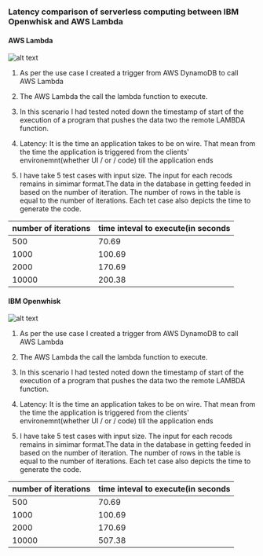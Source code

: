 ### Latency comparison of serverless computing between IBM Openwhisk and AWS Lambda


#### AWS Lambda
![alt text](https://github.com/satyamsah/compare-Serverless-Technologies/blob/master/lambdaflow.PNG)


1) As per the use case I created a trigger from AWS DynamoDB to call AWS Lambda

2) The AWS Lambda the call the lambda function to execute.

3) In this scenario I had tested noted down the timestamp of start of the execution of a program that pushes the data two the remote LAMBDA function. 
4) Latency: It is the time an application takes to be on wire. That mean from the time the application is triggered from the clients' environemnt(whether UI / or / code) till the application ends

5) I have take 5 test cases with input size. The input for each recods remains in simimar format.The data in the database in getting feeded in based on the number of iteration. The number of rows in the table is equal to the number of iterations. Each tet case also depicts the time to generate the code.

| number of iterations | time inteval to execute(in seconds|
| ------ | ------ |
| 500   | 70.69
| 1000  | 100.69 
| 2000  | 170.69
| 10000 | 200.38


#### IBM Openwhisk
![alt text](https://github.com/satyamsah/compare-Serverless-Technologies/blob/master/openswhiskflow.PNG)


1) As per the use case I created a trigger from AWS DynamoDB to call AWS Lambda

2) The AWS Lambda the call the lambda function to execute.

3) In this scenario I had tested noted down the timestamp of start of the execution of a program that pushes the data two the remote LAMBDA function. 
4) Latency: It is the time an application takes to be on wire. That mean from the time the application is triggered from the clients' environemnt(whether UI / or / code) till the application ends

5) I have take 5 test cases with input size. The input for each recods remains in simimar format.The data in the database in getting feeded in based on the number of iteration. The number of rows in the table is equal to the number of iterations. Each tet case also depicts the time to generate the code.

| number of iterations | time inteval to execute(in seconds|
| ------ | ------ |
| 500   | 70.69
| 1000  | 100.69 
| 2000  | 170.69
| 10000 | 507.38





